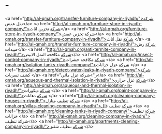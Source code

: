 # -
&lt;a href="http://al-qmah.org/transfer-furniture-company-in-riyadh/">شركة نقل عفش&lt;/a>  &lt;a href="http://al-qmah.org/furniture-store-in-riyadh-company/">شركة تخزين اثاث&lt;/a>  &lt;a href="http://al-qmah.org/furniture-store-in-riyadh-company/">شركة تخزين عفش&lt;/a>  &lt;a href="http://al-qmah.org/transfer-furniture-company-in-riyadh/">شركة نقل اثاث &lt;/a>  &lt;a href="http://al-qmah.org/transfer-furniture-company-in-riyadh/">شركة رش مبيدات&lt;/a>  &lt;a href="http://al-qmah.org/anti-termite-company-in-riyadh/">شركة مكافحة النمل الابيض&lt;/a>  &lt;a href="http://al-qmah.org/insect-control-company-in-riyadh/">شركة مكافحة حشرات &lt;/a>  &lt;a href="http://al-qmah.org/isolation-tanks-riyadh-company/">شركة عزل خزانات  &lt;/a>  &lt;a href="http://al-qmah.org/detect-water-leaks-in-riyadh-company/">شركة كشف تسربات &lt;/a>  &lt;a href="ر">شركة عزل مائي&lt;/a>  &lt;a href="http://al-qmah.org/aqueous-and-thermal-isolation-in-riyadh/">شركة عزل حراري&lt;/a>  &lt;a href="http://al-qmah.org/aqueous-and-thermal-isolation-in-riyadh/">شركة ديكورات  &lt;/a>  &lt;a href="http://al-qmah.org/paint-company-in-riyadh/">شركة دهانات &lt;/a>  &lt;a href="http://al-qmah.org/cleaning-company-houses-in-riyadh/">شركة تنظيف منازل &lt;/a>  &lt;a href="http://al-qmah.org/villas-cleaning-company-in-riyadh/">شركة تنظيف فلل &lt;/a>   &lt;a href="http://al-qmah.org/cleaning-tanks-in-riyadh-company/">شركة تنظيف خزانات &lt;/a>  &lt;a href="http://al-qmah.org/cleaning-company-in-riyadh/"> شركة تنظيف&lt;/a> &lt;a href="http://al-qmah.org/apartments-cleaning-company-in-riyadh/">شركة تنظيف شقق &lt;/a>
